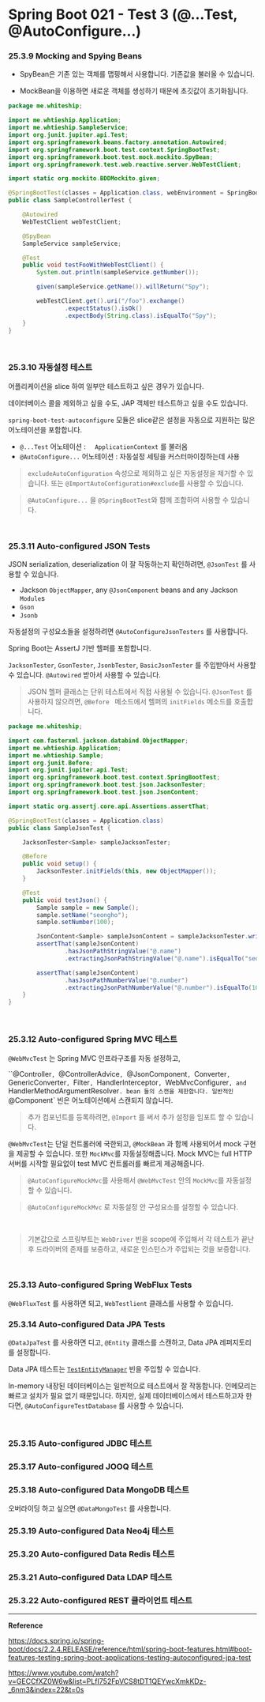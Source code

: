 # Spring Boot 021 - Test 3 (@...Test, @AutoConfigure...)

### 25.3.9 Mocking and Spying Beans

* SpyBean은 기존 있는 객체를 맵핑해서 사용합니다. 기존값을 불러올 수 있습니다.

* MockBean을 이용하면 새로운 객체를 생성하기 때문에 초깃값이 초기화됩니다.



```java
package me.whiteship;

import me.whtieship.Application;
import me.whtieship.SampleService;
import org.junit.jupiter.api.Test;
import org.springframework.beans.factory.annotation.Autowired;
import org.springframework.boot.test.context.SpringBootTest;
import org.springframework.boot.test.mock.mockito.SpyBean;
import org.springframework.test.web.reactive.server.WebTestClient;

import static org.mockito.BDDMockito.given;

@SpringBootTest(classes = Application.class, webEnvironment = SpringBootTest.WebEnvironment.RANDOM_PORT)
public class SampleControllerTest {

    @Autowired
    WebTestClient webTestClient;

    @SpyBean
    SampleService sampleService;

    @Test
    public void testFooWithWebTestClient() {
        System.out.println(sampleService.getNumber());

        given(sampleService.getName()).willReturn("Spy");

        webTestClient.get().uri("/foo").exchange()
                .expectStatus().isOk()
                .expectBody(String.class).isEqualTo("Spy");
    }
}
```

<br>

### 25.3.10 자동설정 테스트

어플리케이션을 slice 하여 일부만 테스트하고 싶은 경우가 있습니다. 

데이터베이스 콜을 제외하고 싶을 수도, JAP 객체만 테스트하고 싶을 수도 있습니다.

`spring-boot-test-autoconfigure` 모듈은 slice같은 설정을 자동으로 지원하는 많은 어노테이션을 포함합니다.

* `@...Test` 어노테이션 : `	ApplicationContext` 를 불러옴
* `@AutoConfigure...`  어노테이션 : 자동설정 세팅을 커스터마이징하는데 사용

> `excludeAutoConfiguration` 속성으로 제외하고 싶은 자동설정을 제거할 수 있습니다. 또는 `@ImportAutoConfiguration#exclude`를 사용할 수 있습니다.

> `@AutoConfigure...` 을 `@SpringBootTest`와 함께 조합하여 사용할 수 있습니다. 

<br>

### 25.3.11 Auto-configured JSON Tests

JSON serialization, deserialization 이 잘 작동하는지 확인하려면,  `@JsonTest` 를 사용할 수 있습니다. 

- Jackson `ObjectMapper`, any `@JsonComponent` beans and any Jackson `Module`s
- `Gson`
- `Jsonb`

자동설정의 구성요소들을 설정하려면 `@AutoConfigureJsonTesters` 를 사용합니다.

Spring Boot는 AssertJ 기반 헬퍼를 포함합니다. 

`JacksonTester`, `GsonTester`, `JsonbTester`, `BasicJsonTester` 를 주입받아서 사용할 수 있습니다. `@Autowired` 받아서 사용할 수 있습니다.



> JSON 헬퍼 클래스는 단위 테스트에서 직접 사용될 수 있습니다. `@JsonTest` 를 사용하지 않으려면, `@Before ` 메소드에서 헬퍼의 `initFields` 메소드를 호출합니다.

```java
package me.whiteship;

import com.fasterxml.jackson.databind.ObjectMapper;
import me.whtieship.Application;
import me.whtieship.Sample;
import org.junit.Before;
import org.junit.jupiter.api.Test;
import org.springframework.boot.test.context.SpringBootTest;
import org.springframework.boot.test.json.JacksonTester;
import org.springframework.boot.test.json.JsonContent;

import static org.assertj.core.api.Assertions.assertThat;

@SpringBootTest(classes = Application.class)
public class SampleJsonTest {

    JacksonTester<Sample> sampleJacksonTester;

    @Before
    public void setup() {
        JacksonTester.initFields(this, new ObjectMapper());
    }

    @Test
    public void testJson() {
        Sample sample = new Sample();
        sample.setName("seongho");
        sample.setNumber(100);

        JsonContent<Sample> sampleJsonContent = sampleJacksonTester.write(sample);
        assertThat(sampleJsonContent)
                .hasJsonPathStringValue("@.name")
                .extractingJsonPathStringValue("@.name").isEqualTo("seongho");

        assertThat(sampleJsonContent)
                .hasJsonPathNumberValue("@.number")
                .extractingJsonPathNumberValue("@.number").isEqualTo(100);
    }
}
```

<br>



### 25.3.12 Auto-configured Spring MVC 테스트

`@WebMvcTest` 는 Spring MVC 인프라구조를 자동 설정하고, 

``@Controller`, `@ControllerAdvice`, `@JsonComponent`, `Converter`, `GenericConverter`, `Filter`, `HandlerInterceptor`, `WebMvcConfigurer`, and `HandlerMethodArgumentResolver`. bean 들의 스캔을 제한합니다. 일반적인 `@Component` 빈은 어노테이션에서 스캔되지 않습니다.

> 추가 컴포넌트를 등록하려면, `@Import` 를 써서 추가 설정을 임포트 할 수 있습니다.



`@WebMvcTest`는 단일 컨트롤러에 국한되고, `@MockBean` 과 함께 사용되어서 mock 구현을 제공할 수 있습니다. 또한 `MockMvc`를 자동설정해줍니다. Mock MVC는 full HTTP 서버를 시작할 필요없이 test MVC 컨트롤러를 빠르게 제공해줍니다.

>`@AutoConfigureMockMvc`를 사용해서 `@WebMvcTest` 안의 `MockMvc`를 자동설정 할 수 있습니다. 



> `@AutoConfigureMockMvc` 로 자동설정 안 구성요소를 설정할 수 있습니다.

<br>

> 기본값으로 스프링부트는 `WebDriver` 빈을 scope에 주입해서 각 테스트가 끝난 후 드라이버의 존재를 보증하고, 새로운 인스턴스가 주입되는 것을 보증합니다. 

<br>

### 25.3.13 Auto-configured Spring WebFlux Tests

`@WebFluxTest` 를 사용하면 되고, `WebTestlient` 클래스를 사용할 수 있습니다.



### 25.3.14 Auto-configured Data JPA Tests

`@DataJpaTest` 를 사용하면 디고, `@Entity` 클래스를 스캔하고, Data JPA 레퍼지토리를 설정합니다.

Data JPA 테스트는 [`TestEntityManager`](https://github.com/spring-projects/spring-boot/tree/v2.2.4.RELEASE/spring-boot-project/spring-boot-test-autoconfigure/src/main/java/org/springframework/boot/test/autoconfigure/orm/jpa/TestEntityManager.java) 빈을 주입할 수 있습니다. 

In-memory 내장된 데이터베이스는 일반적으로 테스트에서 잘 작동합니다. 인메모리는 빠르고 설치가 필요 없기 때문입니다. 하지만, 실제 데이터베이스에서 테스트하고자 한다면, `@AutoConfigureTestDatabase` 를 사용할 수 있습니다.

<br>

### 25.3.15 Auto-configured JDBC 테스트

### 25.3.17 Auto-configured JOOQ 테스트

### 25.3.18 Auto-configured Data MongoDB 테스트

오버라이딩 하고 싶으면 `@DataMongoTest` 를 사용합니다.

### 25.3.19 Auto-configured Data Neo4j 테스트

### 25.3.20 Auto-configured Data Redis 테스트

### 25.3.21 Auto-configured Data LDAP 테스트

### 25.3.22 Auto-configured REST 클라이언트 테스트



---

**Reference**

https://docs.spring.io/spring-boot/docs/2.2.4.RELEASE/reference/html/spring-boot-features.html#boot-features-testing-spring-boot-applications-testing-autoconfigured-jpa-test

https://www.youtube.com/watch?v=GECCfXZ0W6w&list=PLfI752FpVCS8tDT1QEYwcXmkKDz-_6nm3&index=22&t=0s